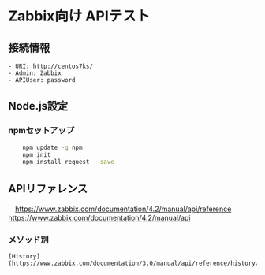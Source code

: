 # Zabbix向け APIテスト

## 接続情報
    - URI: http://centos7ks/
    - Admin: Zabbix
    - APIUser: password

## Node.js設定
### npmセットアップ
```bash
    npm update -g npm
    npm init
    npm install request --save
```

## APIリファレンス
　https://www.zabbix.com/documentation/4.2/manual/api/reference
  https://www.zabbix.com/documentation/4.2/manual/api

### メソッド別
    [History](https://www.zabbix.com/documentation/3.0/manual/api/reference/history/get)

